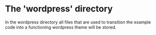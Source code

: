 # The 'wordpress' directory
In the wordpress directory all files that are used to transition the example code into a functioning wordpress theme will be stored.
